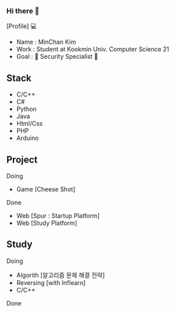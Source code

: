 ### Hi there 👋

[Profile] 💻
  - Name : MinChan Kim
  - Work : Student at Kookmin Univ. Computer Science 21
  - Goal : 📖 Security Specialist 📖

## Stack
  - C/C++
  - C#
  - Python
  - Java
  - Html/Css
  - PHP
  - Arduino
  
## Project 

Doing
  - Game [Cheese Shot]
  
Done
  - Web [Spur : Startup Platform]
  - Web [Study Platform]
  
## Study

Doing
  - Algorith [알고리즘 문제 해결 전략]
  - Reversing [with Inflearn]
  - C/C++
  
Done
